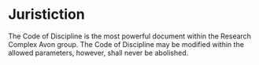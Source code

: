 # Juristiction
The Code of Discipline is the most powerful document within the Research Complex Avon group. The Code of Discipline may be modified within the allowed parameters, however, shall never be abolished.
